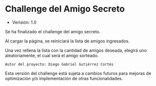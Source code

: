 <h1>Challenge del Amigo Secreto</h1>

- Verisión: 1.0

Se ha finalizado el challenge del amigo secreto.

Al cargar la página, se reiniciará la lista de amigos ingresados.

Una vez rellena la lista con la cantidad de amigos deseada, elegirá uno aleatoriamente, el cual será el amigo sorteado.

```Autor del proyecto: Diego Gabriel Gutiérrez Cortés```

Esta versión del challenge está sujeta a cambios futuros para mejoras de optimización y/o implementación de otras funcionalidades.